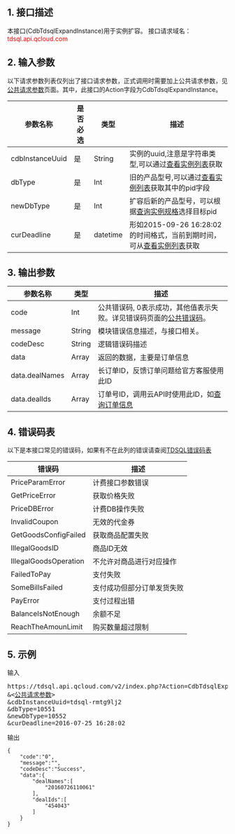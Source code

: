 ## 1. 接口描述
本接口(CdbTdsqlExpandInstance)用于实例扩容。
接口请求域名：<font style='color:red'>tdsql.api.qcloud.com </font>



## 2. 输入参数
以下请求参数列表仅列出了接口请求参数，正式调用时需要加上公共请求参数，见<a href='/doc/api/309/7016' title='公共请求参数'>公共请求参数</a>页面。其中，此接口的Action字段为CdbTdsqlExpandInstance。

| 参数名称 | 是否必选  | 类型 | 描述 |
|---------|---------|---------|---------|
| cdbInstanceUuid | 是 | String | 实例的uuid,注意是字符串类型,可以通过[查看实例列表](/doc/api/309/5447)获取|
| dbType | 是 | Int | 旧的产品型号,可以通过[查看实例列表](/doc/api/309/5447)获取其中的pid字段|
| newDbType | 是 | Int | 扩容后新的产品型号，可以根据[查询实例规格](/doc/api/309/5537)选择目标pid|
| curDeadline | 是 | datetime | 形如2015-09-26 16:28:02的时间格式，当前到期时间，可从[查看实例列表](/doc/api/309/5447)获取|


## 3. 输出参数
| 参数名称 | 类型 | 描述 |
|---------|---------|---------|
| code | Int | 公共错误码, 0表示成功，其他值表示失败。详见错误码页面的<a href='https://www.qcloud.com/doc/api/309/%E9%94%99%E8%AF%AF%E7%A0%81#1.E3.80.81.E5.85.AC.E5.85.B1.E9.94.99.E8.AF.AF.E7.A0.81' title='公共错误码'>公共错误码</a>。|
| message | String | 模块错误信息描述，与接口相关。|
| codeDesc | String | 逻辑错误码描述 |
| data | Array | 返回的数据，主要是订单信息|
| data.dealNames | Array | 长订单ID，反馈订单问题给官方客服使用此ID| 
| data.dealIds | Array | 订单号ID，调用云API时使用此ID，如[查询订单信息](/doc/api/309/5690)| 
## 4. 错误码表

以下是本接口常见的错误码，如果有不在此列的错误请查阅[TDSQL错误码表](/doc/api/309/7150)

| 错误码 | 描述 |
|---------|---------|
| PriceParamError | 计费接口参数错误 |
| GetPriceError | 获取价格失败 |
| PriceDBError | 计费DB操作失败 |
| InvalidCoupon | 无效的代金券 |
| GetGoodsConfigFailed | 获取商品配置失败 |
| IllegalGoodsID | 商品ID无效 |
| IllegalGoodsOperation | 不允许对商品进行对应操作 |
| FailedToPay | 支付失败 |
| SomeBillsFailed | 支付成功但部分订单发货失败 |
| PayError | 支付过程出错 |
| BalanceIsNotEnough | 余额不足 |
| ReachTheAmounLimit | 购买数量超过限制 |
## 5. 示例
输入
<pre>
https://tdsql.api.qcloud.com/v2/index.php?Action=CdbTdsqlExpandInstance
&<<a href="https://www.qcloud.com/doc/api/229/6976">公共请求参数</a>>
&cdbInstanceUuid=tdsql-rmtg9lj2
&dbType=10551
&newDbType=10552
&curDeadline=2016-07-25 16:28:02
</pre>
输出
```
{
    "code":"0",
    "message":"",
    "codeDesc":"Success",
    "data":{
        "dealNames":[
            "20160726110061"
        ],
        "dealIds":[
            "454043"
        ]
    }
}
```

